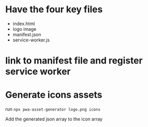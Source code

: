 # Have the four key files
- index.html
- logo image
- manifest.json
- service-worker.js

# link to manifest file and register service worker

# Generate icons assets

run `npx pwa-asset-generator logo.png icons`

Add the generated json array to the icon array

#
